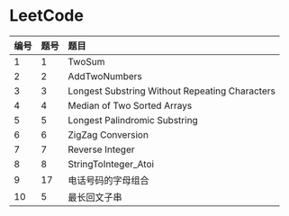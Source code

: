 # LeetCode
|编号|题号|题目|
|:---|:---|:---|
|1|1|TwoSum|
|2|2|AddTwoNumbers|
|3|3|Longest Substring Without Repeating Characters|
|4|4|Median of Two Sorted Arrays|
|5|5|Longest Palindromic Substring|
|6|6|ZigZag Conversion|
|7|7|Reverse Integer|
|8|8|StringToInteger_Atoi|
|9|17|电话号码的字母组合|
|10|5|最长回文子串|